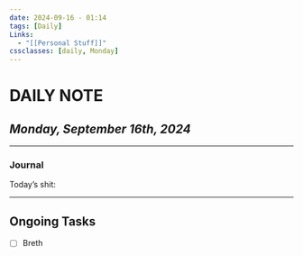 ```yaml
---
date: 2024-09-16 - 01:14
tags: [Daily]
Links: 
  - "[[Personal Stuff]]"
cssclasses: [daily, Monday]
---
```

# DAILY NOTE
## *Monday, September 16th, 2024*
***
### Journal
Today’s shit:
***
## Ongoing Tasks
- [ ] Breth